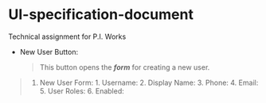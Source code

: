 # UI-specification-document
Technical assignment for P.I. Works

- New User Button:
   >This button opens the ***form*** for creating a new user.
 >1. New User Form:
      1. Username:
      2. Display Name:
      3. Phone:
      4. Email:
      5. User Roles:
      6. Enabled:
   
